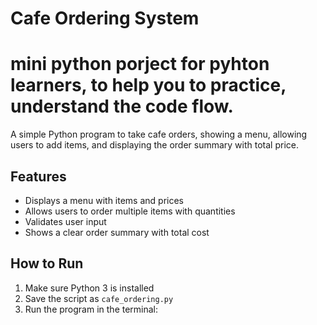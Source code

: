 # Cafe Ordering System
# mini python porject for  pyhton learners, to help you to practice, understand the code flow.
A simple Python  program to take cafe orders, showing a menu, allowing users to add items, and displaying the order summary with total price.

## Features

- Displays a menu with items and prices  
- Allows users to order multiple items with quantities  
- Validates user input  
- Shows a clear order summary with total cost  

## How to Run

1. Make sure Python 3 is installed  
2. Save the script as `cafe_ordering.py`  
3. Run the program in the terminal:
